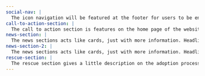 ```yaml
---
social-nav: |
  The icon navigation will be featured at the footer for users to be encouraged to visit our other social media websites for different information and promotions!
call-to-action-section: |
  The call to action section is features on the home page of the website with just the logo, full name of the company, and a button bringing users to the page with the list of dogs.
news-section: |
  The news sections acts like cards, just with more information. Headlines with current events and small descriptions featured on the home page for users to read about as soon as they get on the side.
news-section-2: |
  The news sections acts like cards, just with more information. Headlines with current events and small descriptions featured on the home page for users to read about as soon as they get on the side.
rescue-section: |
  The rescue section gives a little description on the adoption process at the Loyal Rescue. it lets users know some requirements and features and advantages for adopting at their company.
---
```

